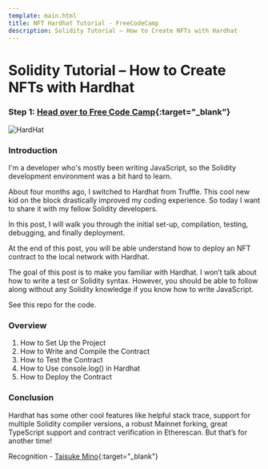 ```yaml
---
template: main.html
title: NFT Hardhat Tutorial - FreeCodeCamp
description: Solidity Tutorial – How to Create NFTs with Hardhat
---
```


# Solidity Tutorial – How to Create NFTs with Hardhat

### Step 1: [Head over to Free Code Camp](https://www.freecodecamp.org/news/solidity-tutorial-hardhat-nfts/){:target="\_blank"}

![HardHat](https://www.freecodecamp.org/news/content/images/size/w2000/2021/05/hardhat_nft-1.png)

### Introduction

I'm a developer who's mostly been writing JavaScript, so the Solidity development environment was a bit hard to learn.

About four months ago, I switched to Hardhat from Truffle. This cool new kid on the block drastically improved my coding experience. So today I want to share it with my fellow Solidity developers.

In this post, I will walk you through the initial set-up, compilation, testing, debugging, and finally deployment.

At the end of this post, you will be able understand how to deploy an NFT contract to the local network with Hardhat.

The goal of this post is to make you familiar with Hardhat. I won’t talk about how to write a test or Solidity syntax. However, you should be able to follow along without any Solidity knowledge if you know how to write JavaScript.

See this repo for the code.

### Overview

1. How to Set Up the Project
2. How to Write and Compile the Contract
3. How to Test the Contract
4. How to Use console.log() in Hardhat
5. How to Deploy the Contract

### Conclusion

Hardhat has some other cool features like helpful stack trace, support for multiple Solidity compiler versions, a robust Mainnet forking, great TypeScript support and contract verification in Etherescan. But that’s for another time!

Recognition - [Taisuke Mino](https://www.freecodecamp.org/news/author/tai/){:target="\_blank"}
